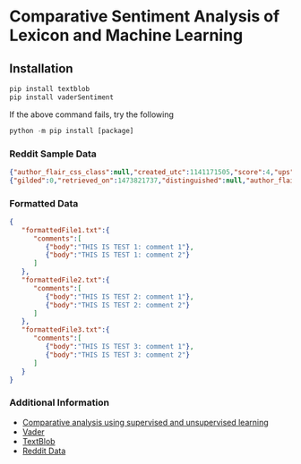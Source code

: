 # Comparative Sentiment Analysis of Lexicon and Machine Learning

## Installation 
```python
pip install textblob
pip install vaderSentiment
```
If the above command fails, try the following
```python
python -m pip install [package]
```

 



### Reddit Sample Data
```json
{"author_flair_css_class":null,"created_utc":1141171505,"score":4,"ups":4,"subreddit":"reddit.com","link_id":"t3_2cms","stickied":false,"subreddit_id":"t5_6","controversiality":0,"body":"THIS IS TEST 1: comment 1","retrieved_on":1473821737,"distinguished":null,"gilded":0,"id":"c2id4","edited":false,"parent_id":"t1_c2g7c","author":"enjahova","author_flair_text":null}
{"gilded":0,"retrieved_on":1473821737,"distinguished":null,"author_flair_text":null,"author":"arakyd","id":"c2ie5","parent_id":"t1_c2ic7","edited":false,"subreddit":"reddit.com","created_utc":1141171952,"author_flair_css_class":null,"score":6,"ups":6,"body":"THIS IS TEST 1: comment 2","controversiality":0,"stickied":false,"link_id":"t3_2aru","subreddit_id":"t5_6"}
```

### Formatted Data 
```json
{
   "formattedFile1.txt":{
      "comments":[
         {"body":"THIS IS TEST 1: comment 1"},
         {"body":"THIS IS TEST 1: comment 2"}
      ]
   },
   "formattedFile2.txt":{
      "comments":[
         {"body":"THIS IS TEST 2: comment 1"},
         {"body":"THIS IS TEST 2: comment 2"}
      ]
   },
   "formattedFile3.txt":{
      "comments":[
         {"body":"THIS IS TEST 3: comment 1"},
         {"body":"THIS IS TEST 3: comment 2"}
      ]
   }
}
```

### Additional Information
* [Comparative analysis using supervised and unsupervised learning](https://bit.ly/2I5WBOP)
* [Vader](https://github.com/cjhutto/vaderSentiment)
* [TextBlob](https://textblob.readthedocs.io/en/dev/index.html#)
* [Reddit Data](http://files.pushshift.io/reddit/comments/)
